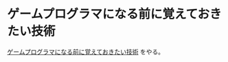 # ゲームプログラマになる前に覚えておきたい技術

[ゲームプログラマになる前に覚えておきたい技術](https://www.shuwasystem.co.jp/book/9784798021188.html)
をやる。
